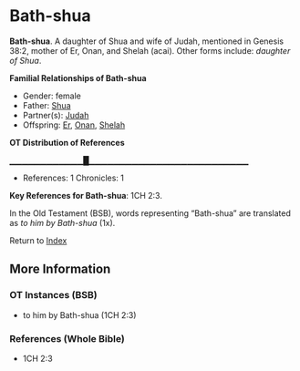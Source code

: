 # Bath-shua
**Bath-shua**. 
A daughter of Shua and wife of Judah, mentioned in Genesis 38:2, mother of Er, Onan, and Shelah (acai). 
Other forms include: 
*daughter of Shua*. 




**Familial Relationships of Bath-shua**


* Gender: female
* Father: [Shua](Shua.md)
* Partner(s): [Judah](Judah.4.md)
* Offspring: [Er](Er.2.md), [Onan](Onan.md), [Shelah](Shelah.md)


**OT Distribution of References**

▁▁▁▁▁▁▁▁▁▁▁▁█▁▁▁▁▁▁▁▁▁▁▁▁▁▁▁▁▁▁▁▁▁▁▁▁▁▁
* References: 1 Chronicles: 1



**Key References for Bath-shua**: 
1CH 2:3. 


In the Old Testament (BSB), words representing “Bath-shua” are translated as 
*to him by Bath-shua* (1x). 




Return to [Index](00-Index.md)

## More Information

### OT Instances (BSB)

* to him by Bath-shua (1CH 2:3)



### References (Whole Bible)

* 1CH 2:3



